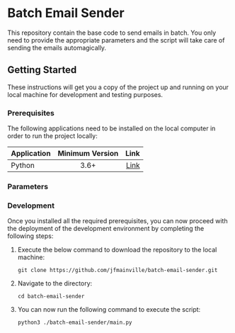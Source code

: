 # Batch Email Sender

This repository contain the base code to send emails in batch. You only need to provide the appropriate parameters and
the script will take care of sending the emails automagically.

## Getting Started

These instructions will get you a copy of the project up and running on your local machine for development and testing
purposes.

### Prerequisites

The following applications need to be installed on the local computer in order to run the project locally:

| Application | Minimum Version |                                       Link |
|-------------|:---------------:|-------------------------------------------:|
| Python      |      3.6+       | [Link](https://www.docker.com/get-started) |

### Parameters

### Development

Once you installed all the required prerequisites, you can now proceed with the deployment of the development
environment by completing the following steps:

1. Execute the below command to download the repository to the local machine:

   `git clone https://github.com/jfmainville/batch-email-sender.git`

2. Navigate to the directory:

   `cd batch-email-sender`

3. You can now run the following command to execute the script:

   `python3 ./batch-email-sender/main.py`